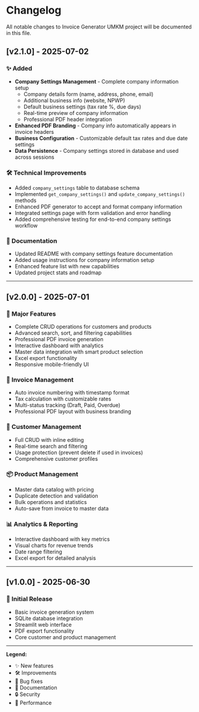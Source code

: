 # Changelog

All notable changes to Invoice Generator UMKM project will be documented in this file.

## [v2.1.0] - 2025-07-02

### ✨ Added
- **Company Settings Management** - Complete company information setup
  - Company details form (name, address, phone, email)
  - Additional business info (website, NPWP) 
  - Default business settings (tax rate %, due days)
  - Real-time preview of company information
  - Professional PDF header integration
- **Enhanced PDF Branding** - Company info automatically appears in invoice headers
- **Business Configuration** - Customizable default tax rates and due date settings
- **Data Persistence** - Company settings stored in database and used across sessions

### 🛠️ Technical Improvements  
- Added `company_settings` table to database schema
- Implemented `get_company_settings()` and `update_company_settings()` methods
- Enhanced PDF generator to accept and format company information
- Integrated settings page with form validation and error handling
- Added comprehensive testing for end-to-end company settings workflow

### 📖 Documentation
- Updated README with company settings feature documentation
- Added usage instructions for company information setup
- Enhanced feature list with new capabilities
- Updated project stats and roadmap

---

## [v2.0.0] - 2025-07-01

### 🚀 Major Features
- Complete CRUD operations for customers and products
- Advanced search, sort, and filtering capabilities
- Professional PDF invoice generation
- Interactive dashboard with analytics
- Master data integration with smart product selection
- Excel export functionality
- Responsive mobile-friendly UI

### 🧾 Invoice Management
- Auto invoice numbering with timestamp format
- Tax calculation with customizable rates
- Multi-status tracking (Draft, Paid, Overdue)
- Professional PDF layout with business branding

### 👥 Customer Management
- Full CRUD with inline editing
- Real-time search and filtering
- Usage protection (prevent delete if used in invoices)
- Comprehensive customer profiles

### 📦 Product Management  
- Master data catalog with pricing
- Duplicate detection and validation
- Bulk operations and statistics
- Auto-save from invoice to master data

### 📊 Analytics & Reporting
- Interactive dashboard with key metrics
- Visual charts for revenue trends
- Date range filtering
- Excel export for detailed analysis

---

## [v1.0.0] - 2025-06-30

### 🎯 Initial Release
- Basic invoice generation system
- SQLite database integration
- Streamlit web interface
- PDF export functionality
- Core customer and product management

---

**Legend:**
- ✨ New features
- 🛠️ Improvements
- 🐛 Bug fixes
- 📖 Documentation
- 🔒 Security
- 🚀 Performance
